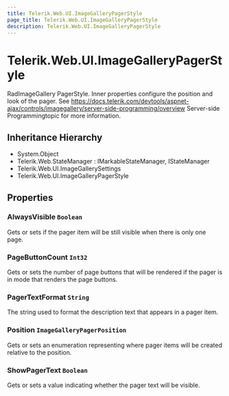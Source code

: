 ```yaml
---
title: Telerik.Web.UI.ImageGalleryPagerStyle
page_title: Telerik.Web.UI.ImageGalleryPagerStyle
description: Telerik.Web.UI.ImageGalleryPagerStyle
---
```


# Telerik.Web.UI.ImageGalleryPagerStyle

RadImageGallery PagerStyle. Inner properties configure the position and look of the pager.
            See https://docs.telerik.com/devtools/aspnet-ajax/controls/imagegallery/server-side-programming/overview Server-side Programmingtopic for more information.

## Inheritance Hierarchy

* System.Object
* Telerik.Web.StateManager : IMarkableStateManager, IStateManager
* Telerik.Web.UI.ImageGallerySettings
* Telerik.Web.UI.ImageGalleryPagerStyle

## Properties

###  AlwaysVisible `Boolean`

Gets or sets if the pager item will be still visible when there is only one page.

###  PageButtonCount `Int32`

Gets or sets the number of page buttons that will be rendered if the pager
            is in mode that renders the page buttons.

###  PagerTextFormat `String`

The string used to format the description text that appears in a pager item.

###  Position `ImageGalleryPagerPosition`

Gets or sets an enumeration representing where pager items will be created
            relative to the  position.

###  ShowPagerText `Boolean`

Gets or sets a value indicating whether the pager text will be visible.

